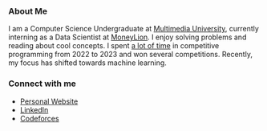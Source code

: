 ### About Me

I am a Computer Science Undergraduate at [Multimedia University](https://en.wikipedia.org/wiki/Multimedia_University), currently interning as a Data Scientist at [MoneyLion](https://www.moneylion.com/). I enjoy solving problems and reading about cool concepts. I spent [a lot of time](https://codeforces.com/profile/wyhong3103) in competitive programming from 2022 to 2023 and won several competitions. Recently, my focus has shifted towards machine learning.

### Connect with me
- [Personal Website](https://wyhong3103.tech/)
- [LinkedIn](https://www.linkedin.com/in/wong-yen-hong/)
- [Codeforces](https://codeforces.com/profile/wyhong3103)

<!--

**Archieve**

@@@@@@@@@@@@@@@@@@@@@@@@@@@@@@@@@@@

## Tech Stack

<div align="center">
  <img src="https://skillicons.dev/icons?i=cpp,py,tensorflow,pytorch,js,html,css,java,react,nextjs,nodejs,express,nestjs,mongodb,firebase,aws,docker,git,github,vim" alt="GITHUB STATS">
</div>

@@@@@@@@@@@@@@@@@@@@@@@@@@@@@@@@@@@

![Tech Stack](https://skillicons.dev/icons?i=cpp,py,js,html,css,react,redux,nodejs,express,mongodb,firebase,java,git,vim)

@@@@@@@@@@@@@@@@@@@@@@@@@@@@@@@@@@@

## Stats
<div align="center">
  <img src="https://github-readme-stats.vercel.app/api?username=wyhong3103&show_icons=true&theme=transparent&rank_icon=github" alt="GITHUB STATS">
</div>

<div align="center">
  <img src="https://raw.githubusercontent.com/wyhong3103/cf-stats/main/output/light_card.svg#gh-dark-mode-only" alt="CF STATS">
</div>

@@@@@@@@@@@@@@@@@@@@@@@@@@@@@@@@@@@

Before you leave, please also sign my [guestbook](https://gist.github.com/wyhong3103/e804c37d33c220a8a373e7246440b499):laughing:.
-->

